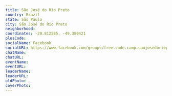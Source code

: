 ```yaml
---
title: São José do Rio Preto
country: Brazil
state: São Paulo
city: São José do Rio Preto
neighborhood: 
coordinates: -20.812585, -49.380421
plusCode:
socialName: Facebook
socialURL: https://www.facebook.com/groups/free.code.camp.saojosedoriopreto
chatName:
chatURL:
eventName:
eventURL:
leaderName:
leaderURL:
oldPhoto: 
coverPhoto:
---
```

